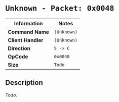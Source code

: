 # `Unknown - Packet: 0x0048`

| Information               | Notes |
|---                        |---    |
| **Command Name**          | `(Unknown)` |
| **Client Handler**        | `(Unknown)` |
| **Direction**             | `S -> C` |
| **OpCode**                | `0x0048` |
| **Size**                  | `Todo` |

## Description

_Todo._
